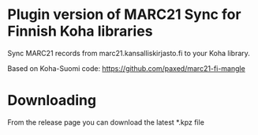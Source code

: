 # Plugin version of MARC21 Sync for Finnish Koha libraries

Sync MARC21 records from marc21.kansalliskirjasto.fi to your Koha library.

Based on Koha-Suomi code: https://github.com/paxed/marc21-fi-mangle

# Downloading
From the release page you can download the latest \*.kpz file
